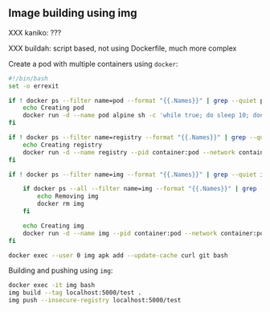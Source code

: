 ## Image building using img

XXX kaniko: ???

XXX buildah: script based, not using Dockerfile, much more complex

Create a pod with multiple containers using `docker`:

```bash
#!/bin/bash
set -o errexit

if ! docker ps --filter name=pod --format "{{.Names}}" | grep --quiet pod; then
    echo Creating pod
    docker run -d --name pod alpine sh -c 'while true; do sleep 10; done'
fi

if ! docker ps --filter name=registry --format "{{.Names}}" | grep --quiet registry; then
    echo Creating registry
    docker run -d --name registry --pid container:pod --network container:pod registry:2
fi

if ! docker ps --filter name=img --format "{{.Names}}" | grep --quiet img; then

    if docker ps --all --filter name=img --format "{{.Names}}" | grep --quiet img; then
        echo Removing img
        docker rm img
    fi

    echo Creating img
    docker run -d --name img --pid container:pod --network container:pod --mount type=bind,source=$(pwd),target=/src --workdir /src --security-opt seccomp=unconfined --security-opt apparmor=unconfined --entrypoint sh r.j3ss.co/img:v0.5.7 -c 'while true; do sleep 10; done'
fi

docker exec --user 0 img apk add --update-cache curl git bash
```

Building and pushing using `img`:

```bash
docker exec -it img bash
img build --tag localhost:5000/test .
img push --insecure-registry localhost:5000/test
```
